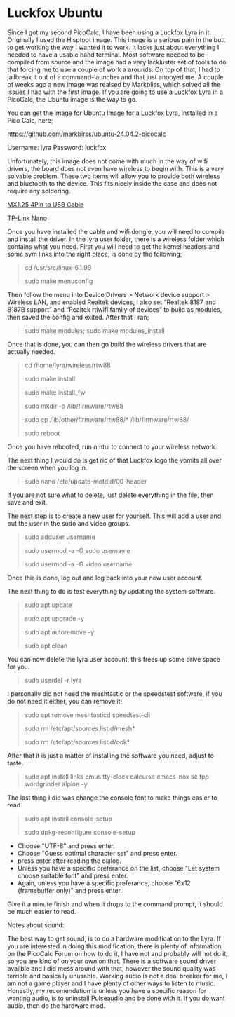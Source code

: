 # Luckfox Ubuntu

Since I got my second PicoCalc, I have been using a Luckfox Lyra in it. Originally I used the Hisptoot image. This image is a serious pain in the butt to get working the way I wanted it to work. It lacks just about everything I needed to have a usable hand terminal. Most software needed to be compiled from source and the image had a very lackluster set of tools to do that forcing me to use a couple of work a arounds. On top of that, I had to jailbreak it out of a command-launcher and that just anooyed me. A couple of weeks ago a new image was realsed by Markbliss, which solved all the issues I had with the first image. If you are going to use a Luckfox Lyra in a PicoCalc, the Ubuntu image is the way to go.

You can get the image for Ubuntu Image for a Luckfox Lyra, installed in a Pico Calc, here;

https://github.com/markbirss/ubuntu-24.04.2-picocalc

Username: lyra Password: luckfox

Unfortunately, this image does not come with much in the way of wifi drivers, the board does not even have wireless to begin with. This is a very solvable problem. These two items will allow you to provide both wireless and bluetooth to the device. This fits nicely inside the case and does not require any soldering.

[MX1.25 4Pin to USB Cable](https://www.amazon.com/dp/B0DRD5792W?ref=ppx_yo2ov_dt_b_fed_asin_title)

[TP-Link Nano](https://www.amazon.com/dp/B0BJ7XJ27X?ref=ppx_yo2ov_dt_b_fed_asin_title&th=1)

Once you have installed the cable and wifi dongle, you will need to compile and install the driver. In the lyra user folder, there is a wireless folder which contains what you need. First you will need to get the kernel headers and some sym links into the right place, is done by the following;

> cd /usr/src/linux-6.1.99
>
> sudo make menuconfig

Then follow the menu into Device Drivers > Network device support > Wireless LAN, and enabled Realtek devices, I also set “Realtek 8187 and 8187B support” and “Realtek rtlwifi family of devices” to build as modules, then saved the config and exited. After that I ran;

> sudo make modules; sudo make modules_install

Once that is done, you can then go build the wireless drivers that are actually needed.

> cd /home/lyra/wireless/rtw88
>
> sudo make install
>
> sudo make install_fw
>
> sudo mkdir -p /lib/firmware/rtw88
>
> sudo  cp /lib/other/firmware/rtw88/* /lib/firmware/rtw88/
>
> sudo reboot

Once you have rebooted, run nmtui to connect to your wireless network.

The next thing I would do is get rid of that Luckfox logo the vomits all over the screen when you log in.

> sudo nano /etc/update-motd.d/00-header

If you are not sure what to delete, just delete everything in the file, then save and exit.

The next step is to create a new user for yourself. This will add a user and put the user in the sudo and video groups.

> sudo adduser username
>
> sudo usermod -a -G sudo username
>
> sudo usermod -a -G video username

Once this is done, log out and log back into your new user account.

The next thing to do is test everything by updating the system software.

> sudo apt update
>
> sudo apt upgrade -y
>
> sudo apt autoremove -y
>
> sudo apt clean

You can now delete the lyra user account, this frees up some drive space for you.

> sudo userdel -r lyra

I personally did not need the meshtastic or the speedstest software, if you do not need it either, you can remove it;

> sudo apt remove meshtasticd speedtest-cli
>
> sudo rm /etc/apt/sources.list.d/mesh*
>
> sudo rm /etc/apt/sources.list.d/ook*

After that it is just a matter of installing the software you need, adjust to taste.

> sudo apt install links cmus tty-clock calcurse emacs-nox sc tpp wordgrinder alpine -y

The last thing I did was change the console font to make things easier to read.

> sudo apt install console-setup
>
> sudo dpkg-reconfigure console-setup

- Choose "UTF-8" and press enter.
- Choose "Guess optimal character set" and press enter.
- press enter after reading the dialog.
- Unless you have a specific preferance on the list, choose "Let system choose suitable font" and press enter.
- Again, unless you have a specific preferance, choose "6x12 (framebuffer only)" and press enter.

Give it a minute finish and when it drops to the command prompt, it should be much easier to read.

Notes about sound:

The best way to get sound, is to do a hardware modification to the Lyra. If you are interested in doing this modification, there is plenty of information on the PicoCalc Forum on how to do it, I have not and probably will not do it, so you are kind of on your own on that. There is a software sound driver availble and I did mess around with that, however the sound quality was terrible and basically unusable. Working audio is not a deal breaker for me, I am not a game player and I have plenty of other ways to listen to music. Honestly, my recomendation is unless you have a specific reason for wanting audio, is to uninstall Pulseaudio and be done with it. If you do want audio, then do the hardware mod.